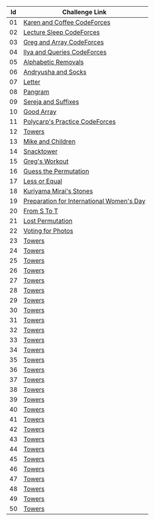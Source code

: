 |Id| Challenge Link |
|--| -----------------|
|01|[Karen and Coffee CodeForces](https://codeforces.com/contest/816/problem/B)|
|02|[Lecture Sleep CodeForces](https://codeforces.com/contest/961/problem/B)|
|03|[Greg and Array CodeForces](https://codeforces.com/problemset/problem/296/C)|
|04|[Ilya and Queries CodeForces](https://codeforces.com/problemset/problem/313/B)|
|05|[Alphabetic Removals](https://codeforces.com/contest/999/problem/C)|
|06|[Andryusha and Socks](https://codeforces.com/contest/780/problem/A)|
|07|[Letter](https://codeforces.com/contest/43/problem/B)|
|08|[Pangram](https://codeforces.com/contest/520/problem/A)|
|09|[Sereja and Suffixes](https://codeforces.com/contest/368/problem/B)|
|10|[Good Array](https://codeforces.com/problemset/problem/1077/C)|
|11|[Polycarp's Practice CodeForces](https://codeforces.com/contest/1006/problem/B)|
|12|[Towers](https://codeforces.com/contest/37/problem/A)|
|13|[Mike and Children](https://codeforces.com/contest/1121/problem/B)|
|14|[Snacktower](https://codeforces.com/problemset/problem/767/A)|
|15|[Greg's Workout](https://codeforces.com/contest/255/problem/A)|
|16|[Guess the Permutation](https://codeforces.com/problemset/problem/618/B)|
|17|[Less or Equal](https://codeforces.com/contest/977/problem/C)|
|18|[Kuriyama Mirai's Stones](https://codeforces.com/contest/433/problem/B)|
|19|[Preparation for International Women's Day](https://codeforces.com/contest/1133/problem/B)|
|20|[From S To T](https://codeforces.com/contest/1194/problem/C)|
|21|[Lost Permutation](https://codeforces.com/contest/1759/problem/B)|
|22|[Voting for Photos](https://codeforces.com/contest/637/problem/A)|
|23|[Towers](https://codeforces.com/contest/37/problem/A)|
|24|[Towers](https://codeforces.com/contest/37/problem/A)|
|25|[Towers](https://codeforces.com/contest/37/problem/A)|
|26|[Towers](https://codeforces.com/contest/37/problem/A)|
|27|[Towers](https://codeforces.com/contest/37/problem/A)|
|28|[Towers](https://codeforces.com/contest/37/problem/A)|
|29|[Towers](https://codeforces.com/contest/37/problem/A)|
|30|[Towers](https://codeforces.com/contest/37/problem/A)|
|31|[Towers](https://codeforces.com/contest/37/problem/A)|
|32|[Towers](https://codeforces.com/contest/37/problem/A)|
|33|[Towers](https://codeforces.com/contest/37/problem/A)|
|34|[Towers](https://codeforces.com/contest/37/problem/A)|
|35|[Towers](https://codeforces.com/contest/37/problem/A)|
|36|[Towers](https://codeforces.com/contest/37/problem/A)|
|37|[Towers](https://codeforces.com/contest/37/problem/A)|
|38|[Towers](https://codeforces.com/contest/37/problem/A)|
|39|[Towers](https://codeforces.com/contest/37/problem/A)|
|40|[Towers](https://codeforces.com/contest/37/problem/A)|
|41|[Towers](https://codeforces.com/contest/37/problem/A)|
|42|[Towers](https://codeforces.com/contest/37/problem/A)|
|43|[Towers](https://codeforces.com/contest/37/problem/A)|
|44|[Towers](https://codeforces.com/contest/37/problem/A)|
|45|[Towers](https://codeforces.com/contest/37/problem/A)|
|46|[Towers](https://codeforces.com/contest/37/problem/A)|
|47|[Towers](https://codeforces.com/contest/37/problem/A)|
|48|[Towers](https://codeforces.com/contest/37/problem/A)|
|49|[Towers](https://codeforces.com/contest/37/problem/A)|
|50|[Towers](https://codeforces.com/contest/37/problem/A)|
